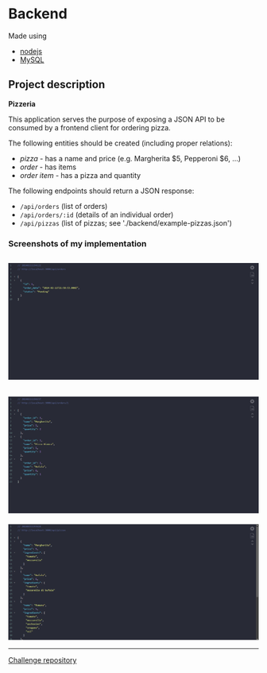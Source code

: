 Backend 
=======

Made using
* [nodejs](https://nodejs.org/en/)
* [MySQL](https://www.mysql.com/)

Project description
-------------------
**Pizzeria**

This application serves the purpose of exposing a JSON API to be consumed by a frontend client for ordering pizza.

The following entities should be created (including proper relations):

* *pizza* - has a name and price (e.g. Margherita $5, Pepperoni $6, ...)
* *order* - has items
* *order item* - has a pizza and quantity

The following endpoints should return a JSON response:
* `/api/orders` (list of orders)
* `/api/orders/:id` (details of an individual order)
* `/api/pizzas` (list of pizzas; see './backend/example-pizzas.json')

### Screenshots of my implementation
![Implementation](/pizzeria/images/ordersList.png?raw=true)
-------------------
![Implementation](/pizzeria/images/orderDetails.png?raw=true)
-------------------
![Implementation](/pizzeria/images/pizzasList.png?raw=true)

-------------------
[Challenge repository](https://github.com/AmbulnzLLC/fullstack-challenge/blob/master/backend/README.md)
